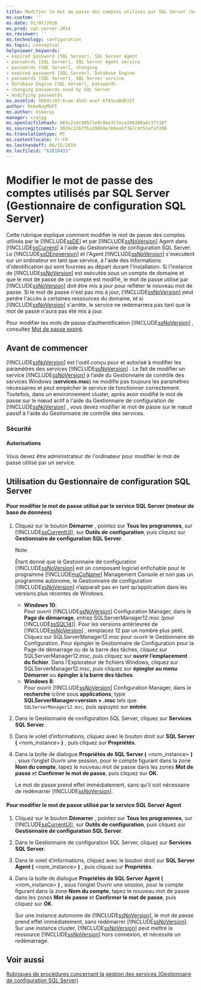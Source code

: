 ```yaml
---
title: Modifier le mot de passe des comptes utilisés par SQL Server (Gestionnaire de Configuration SQL Server) | Microsoft Docs
ms.custom: ''
ms.date: 01/07/2016
ms.prod: sql-server-2014
ms.reviewer: ''
ms.technology: configuration
ms.topic: conceptual
helpviewer_keywords:
- expired password [SQL Server], SQL Server Agent
- passwords [SQL Server], SQL Server Agent service
- passwords [SQL Server], changing
- expired password [SQL Server], Database Engine
- passwords [SQL Server], SQL Server service
- Database Engine [SQL Server], passwords
- changing passwords used by SQL Server
- modifying passwords
ms.assetid: 5b6dcc03-6cae-45d3-acef-6f85ca6d615f
author: MikeRayMSFT
ms.author: mikeray
manager: craigg
ms.openlocfilehash: 865c23dc88571e0c9ee317eca280286a6c37118f
ms.sourcegitcommit: 3026c22b7fba19059a769ea5f367c4f51efaf286
ms.translationtype: MT
ms.contentlocale: fr-FR
ms.lasthandoff: 06/15/2019
ms.locfileid: "62810433"
---
```

# <a name="change-the-password-of-the-accounts-used-by-sql-server-sql-server-configuration-manager"></a>Modifier le mot de passe des comptes utilisés par SQL Server (Gestionnaire de configuration SQL Server)
  Cette rubrique explique comment modifier le mot de passe des comptes utilisés par le [!INCLUDE[ssDE](../../includes/ssde-md.md)] et par [!INCLUDE[ssNoVersion](../../includes/ssnoversion-md.md)] Agent dans [!INCLUDE[ssCurrent](../../includes/sscurrent-md.md)] à l'aide du Gestionnaire de configuration SQL Server. Le [!INCLUDE[ssDEnoversion](../../includes/ssdenoversion-md.md)] et l'Agent [!INCLUDE[ssNoVersion](../../includes/ssnoversion-md.md)] s'exécutent sur un ordinateur en tant que service, à l'aide des informations d'identification qui sont fournies au départ durant l'installation. Si l'instance de [!INCLUDE[ssNoVersion](../../includes/ssnoversion-md.md)] est exécutée sous un compte de domaine et que le mot de passe de ce compte est modifié, le mot de passe utilisé par [!INCLUDE[ssNoVersion](../../includes/ssnoversion-md.md)] doit être mis à jour pour refléter le nouveau mot de passe. Si le mot de passe n'est pas mis à jour, [!INCLUDE[ssNoVersion](../../includes/ssnoversion-md.md)] peut perdre l'accès à certaines ressources du domaine, et si [!INCLUDE[ssNoVersion](../../includes/ssnoversion-md.md)] s'arrête, le service ne redémarrera pas tant que le mot de passe n'aura pas été mis à jour.  
  
 Pour modifier les mots de passe d’authentification [!INCLUDE[ssNoVersion](../../includes/ssnoversion-md.md)] , consultez [Mot de passe expiré](../password-expired.md).  
  
##  <a name="BeforeYouBegin"></a> Avant de commencer  
 [!INCLUDE[ssNoVersion](../../includes/ssnoversion-md.md)] est l'outil conçu pour et autorisé à modifier les paramètres des services [!INCLUDE[ssNoVersion](../../includes/ssnoversion-md.md)] . Le fait de modifier un service [!INCLUDE[ssNoVersion](../../includes/ssnoversion-md.md)] à l’aide du Gestionnaire de contrôle des services Windows (**services.msc**) ne modifie pas toujours les paramètres nécessaires et peut empêcher le service de fonctionner correctement. Toutefois, dans un environnement cluster, après avoir modifié le mot de passe sur le nœud actif à l'aide du Gestionnaire de configuration de [!INCLUDE[ssNoVersion](../../includes/ssnoversion-md.md)] , vous devez modifier le mot de passe sur le nœud passif à l'aide du Gestionnaire de contrôle des services.  
  
###  <a name="Security"></a> Sécurité  
  
####  <a name="Permissions"></a> Autorisations  
 Vous devez être administrateur de l'ordinateur pour modifier le mot de passe utilisé par un service.  
  
##  <a name="SSMSProcedure"></a> Utilisation du Gestionnaire de configuration SQL Server  
  
#### <a name="to-change-the-password-used-by-the-sql-server-database-engine-service"></a>Pour modifier le mot de passe utilisé par le service SQL Server (moteur de base de données)  
  
1.  Cliquez sur le bouton **Démarrer** , pointez sur **Tous les programmes**, sur [!INCLUDE[ssCurrentUI](../../includes/sscurrentui-md.md)], sur **Outils de configuration**, puis cliquez sur **Gestionnaire de configuration SQL Server**.  
  
    > [!NOTE]  
    >  Étant donné que le Gestionnaire de configuration [!INCLUDE[ssNoVersion](../../includes/ssnoversion-md.md)] est un composant logiciel enfichable pour le programme [!INCLUDE[msCoName](../../includes/msconame-md.md)] Management Console et non pas un programme autonome, le Gestionnaire de configuration [!INCLUDE[ssNoVersion](../../includes/ssnoversion-md.md)] n’apparaît pas en tant qu’application dans les versions plus récentes de Windows.  
    >   
    >  -   **Windows 10**:  
    >          Pour ouvrir [!INCLUDE[ssNoVersion](../../includes/ssnoversion-md.md)] Configuration Manager, dans le **Page de démarrage**, entrez SQLServerManager12.msc (pour [!INCLUDE[ssSQL14](../../includes/sssql14-md.md)]). Pour les versions antérieures de [!INCLUDE[ssNoVersion](../../includes/ssnoversion-md.md)] , remplacez 12 par un nombre plus petit. Cliquez sur SQLServerManager12.msc pour ouvrir le Gestionnaire de Configuration. Pour épingler le Gestionnaire de Configuration pour la Page de démarrage ou de la barre des tâches, cliquez sur SQLServerManager12.msc, puis cliquez sur **ouvrir l’emplacement du fichier**. Dans l’Explorateur de fichiers Windows, cliquez sur SQLServerManager12.msc, puis cliquez sur **épingler au menu Démarrer** ou **épingler à la barre des tâches**.  
    > -   **Windows 8**:  
    >          Pour ouvrir [!INCLUDE[ssNoVersion](../../includes/ssnoversion-md.md)] Configuration Manager, dans le **recherche** icône sous **applications**, type **SQLServerManager\<version > .msc** tels que `SQLServerManager12.msc`, puis appuyez sur **entrée**.  
  
2.  Dans le Gestionnaire de configuration SQL Server, cliquez sur **Services SQL Server**.  
  
3.  Dans le volet d’informations, cliquez avec le bouton droit sur **SQL Server (** \<nom_instance> **)** , puis cliquez sur **Propriétés**.  
  
4.  Dans la boîte de dialogue **Propriétés de SQL Server (** \<nom_instance> **)** , sous l’onglet Ouvrir une session, pour le compte figurant dans la zone **Nom du compte**, tapez le nouveau mot de passe dans les zones **Mot de passe** et **Confirmer le mot de passe**, puis cliquez sur **OK**.  
  
     Le mot de passe prend effet immédiatement, sans qu'il soit nécessaire de redémarrer [!INCLUDE[ssNoVersion](../../includes/ssnoversion-md.md)].  
  
#### <a name="to-change-the-password-used-by-the-sql-server-agent-service"></a>Pour modifier le mot de passe utilisé par le service SQL Server Agent  
  
1.  Cliquez sur le bouton **Démarrer** , pointez sur **Tous les programmes**, sur [!INCLUDE[ssCurrentUI](../../includes/sscurrentui-md.md)], sur **Outils de configuration**, puis cliquez sur **Gestionnaire de configuration SQL Server**.  
  
2.  Dans le Gestionnaire de configuration SQL Server, cliquez sur **Services SQL Server**.  
  
3.  Dans le volet d’informations, cliquez avec le bouton droit sur **SQL Server Agent (** \<nom_instance> **)** , puis cliquez sur **Propriétés**.  
  
4.  Dans la boîte de dialogue **Propriétés de SQL Server Agent (** \<nom_instance> **)** , sous l’onglet Ouvrir une session, pour le compte figurant dans la zone **Nom du compte**, tapez le nouveau mot de passe dans les zones **Mot de passe** et **Confirmer le mot de passe**, puis cliquez sur **OK**.  
  
     Sur une instance autonome de [!INCLUDE[ssNoVersion](../../includes/ssnoversion-md.md)], le mot de passe prend effet immédiatement, sans redémarrer [!INCLUDE[ssNoVersion](../../includes/ssnoversion-md.md)]. Sur une instance cluster, [!INCLUDE[ssNoVersion](../../includes/ssnoversion-md.md)] peut mettre la ressource [!INCLUDE[ssNoVersion](../../includes/ssnoversion-md.md)] hors connexion, et nécessite un redémarrage.  
  
## <a name="see-also"></a>Voir aussi  
 [Rubriques de procédures concernant la gestion des services &#40;Gestionnaire de configuration SQL Server&#41;](../managing-services-how-to-topics-sql-server-configuration-manager.md)  
  
  
